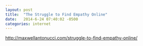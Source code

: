 ```yaml
---
layout: post
title:  "The Struggle to Find Empathy Online"
date:   2014-6-24 07:40:02 -0500
categories: internet
---
```


http://maxwellantonucci.com/struggle-to-find-empathy-online/